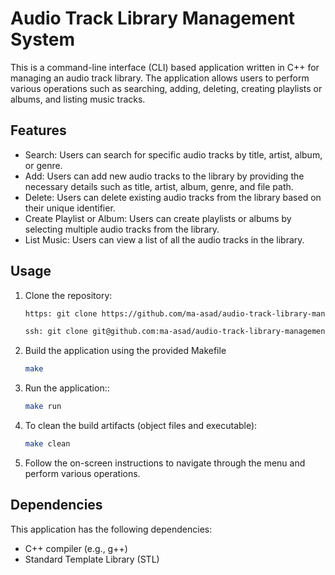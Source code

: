 # Audio Track Library Management System

This is a command-line interface (CLI) based application written in C++ for managing an audio track library. The application allows users to perform various operations such as searching, adding, deleting, creating playlists or albums, and listing music tracks.

## Features

- Search: Users can search for specific audio tracks by title, artist, album, or genre.
- Add: Users can add new audio tracks to the library by providing the necessary details such as title, artist, album, genre, and file path.
- Delete: Users can delete existing audio tracks from the library based on their unique identifier.
- Create Playlist or Album: Users can create playlists or albums by selecting multiple audio tracks from the library.
- List Music: Users can view a list of all the audio tracks in the library.

## Usage

1. Clone the repository:

    ```bash
    https: git clone https://github.com/ma-asad/audio-track-library-management-system.git
    ```
    ```bash
    ssh: git clone git@github.com:ma-asad/audio-track-library-management-system.git
    ```

2. Build the application using the provided Makefile

    ```bash
    make
    ```

3. Run the application::

    ```bash
   make run
    ```

4. To clean the build artifacts (object files and executable):
    ```bash
    make clean
    ```

5. Follow the on-screen instructions to navigate through the menu and perform various operations.

## Dependencies

This application has the following dependencies:

- C++ compiler (e.g., g++)
- Standard Template Library (STL)
